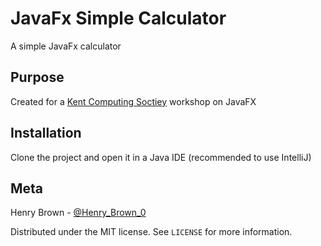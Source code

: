 # JavaFx Simple Calculator
A simple JavaFx calculator

## Purpose
Created for a [Kent Computing Soctiey](https://kentunion.co.uk/activities/computing) workshop on JavaFX

## Installation
Clone the project and open it in a Java IDE (recommended to use IntelliJ)

## Meta
Henry Brown - [@Henry_Brown_0](https://twitter.com/Henry_Brown_0)

Distributed under the MIT license. See ``LICENSE`` for more information.

